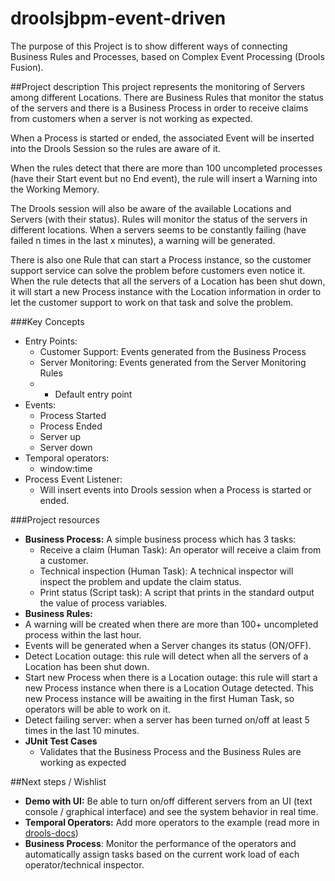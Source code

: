 droolsjbpm-event-driven
=======================

The purpose of this Project is to show different ways of connecting Business Rules and Processes, based on Complex Event Processing (Drools Fusion).

##Project description
This project represents the monitoring of Servers among different Locations. There are Business Rules that monitor the status of the servers and there is a Business Process in order to receive claims from customers when a server is not working as expected.

When a Process is started or ended, the associated Event will be inserted into the Drools Session so the rules are aware of it.

When the rules detect that there are more than 100 uncompleted processes (have their Start event but no End event), the rule will insert a Warning into the Working Memory.

The Drools session will also be aware of the available Locations and Servers (with their status). Rules will monitor the status of the servers in different locations. When a servers seems to be constantly failing (have failed n times in the last x minutes), a warning will be generated.

There is also one Rule that can start a Process instance, so the customer support service can solve the problem before customers even notice it. When the rule detects that all the servers of a Location has been shut down, it will start a new Process instance with the Location information in order to let the customer support to work on that task and solve the problem.

###Key Concepts
* Entry Points:
  * Customer Support: Events generated from the Business Process
  * Server Monitoring: Events generated from the Server Monitoring Rules
  * + Default entry point
* Events:
   * Process Started
   * Process Ended
   * Server up
   * Server down
* Temporal operators:
   * window:time
* Process Event Listener:
   * Will insert events into Drools session when a Process is started or ended.


###Project resources
* **Business Process:** A simple business process which has 3 tasks:
  *  Receive a claim (Human Task): An operator will receive a claim from a customer.
  *  Technical inspection (Human Task): A technical inspector will inspect the problem and update the claim status.
  *  Print status (Script task): A script that prints in the standard output the value of process variables.
*  **Business Rules:**
  * A warning will be created when there are more than 100+ uncompleted process within the last hour.
  * Events will be generated when a Server changes its status (ON/OFF).
  * Detect Location outage: this rule will detect when all the servers of a Location has been shut down.
  * Start new Process when there is a Location outage: this rule will start a new Process instance when there is a Location Outage detected. This new Process instance will be awaiting in the first Human Task, so operators will be able to work on it. 
  * Detect failing server: when a server has been turned on/off at least 5 times in the last 10 minutes.
* **JUnit Test Cases**
  * Validates that the Business Process and the Business Rules are working as expected

##Next steps / Wishlist
* **Demo with UI:** Be able to turn on/off different servers from an UI (text console / graphical interface) and see the system behavior in real time.
* **Temporal Operators:** Add more operators to the example (read more in [drools-docs](http://docs.jboss.org/drools/release/6.1.0.Final/drools-docs/html_single/index.html#d0e10576))
* **Business Process**: Monitor the performance of the operators and automatically assign tasks based on the current work load of each operator/technical inspector.
